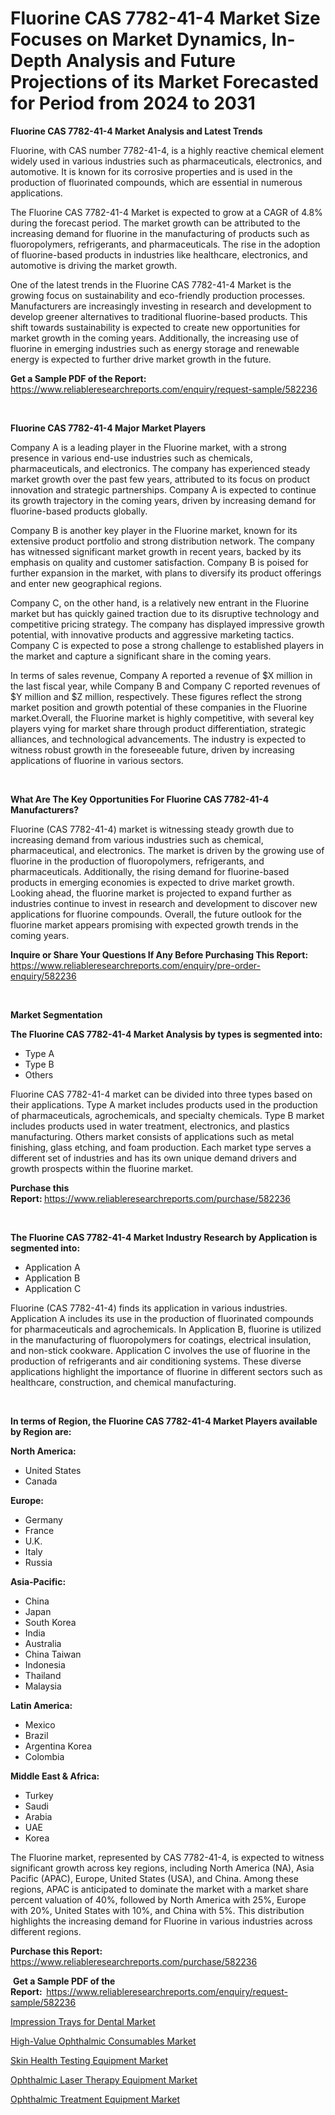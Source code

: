 <p><h1>Fluorine CAS 7782-41-4 Market Size Focuses on Market Dynamics, In-Depth Analysis and Future Projections of its Market Forecasted for Period from 2024 to 2031</h1></p><p><strong>Fluorine CAS 7782-41-4 Market Analysis and Latest Trends</strong></p>
<p><p>Fluorine, with CAS number 7782-41-4, is a highly reactive chemical element widely used in various industries such as pharmaceuticals, electronics, and automotive. It is known for its corrosive properties and is used in the production of fluorinated compounds, which are essential in numerous applications.</p><p>The Fluorine CAS 7782-41-4 Market is expected to grow at a CAGR of 4.8% during the forecast period. The market growth can be attributed to the increasing demand for fluorine in the manufacturing of products such as fluoropolymers, refrigerants, and pharmaceuticals. The rise in the adoption of fluorine-based products in industries like healthcare, electronics, and automotive is driving the market growth.</p><p>One of the latest trends in the Fluorine CAS 7782-41-4 Market is the growing focus on sustainability and eco-friendly production processes. Manufacturers are increasingly investing in research and development to develop greener alternatives to traditional fluorine-based products. This shift towards sustainability is expected to create new opportunities for market growth in the coming years. Additionally, the increasing use of fluorine in emerging industries such as energy storage and renewable energy is expected to further drive market growth in the future.</p></p>
<p><strong>Get a Sample PDF of the Report:&nbsp;</strong> <a href="https://www.reliableresearchreports.com/enquiry/request-sample/582236">https://www.reliableresearchreports.com/enquiry/request-sample/582236</a></p>
<p>&nbsp;</p>
<p><strong>Fluorine CAS 7782-41-4 Major Market Players</strong></p>
<p><p>Company A is a leading player in the Fluorine market, with a strong presence in various end-use industries such as chemicals, pharmaceuticals, and electronics. The company has experienced steady market growth over the past few years, attributed to its focus on product innovation and strategic partnerships. Company A is expected to continue its growth trajectory in the coming years, driven by increasing demand for fluorine-based products globally.</p><p>Company B is another key player in the Fluorine market, known for its extensive product portfolio and strong distribution network. The company has witnessed significant market growth in recent years, backed by its emphasis on quality and customer satisfaction. Company B is poised for further expansion in the market, with plans to diversify its product offerings and enter new geographical regions.</p><p>Company C, on the other hand, is a relatively new entrant in the Fluorine market but has quickly gained traction due to its disruptive technology and competitive pricing strategy. The company has displayed impressive growth potential, with innovative products and aggressive marketing tactics. Company C is expected to pose a strong challenge to established players in the market and capture a significant share in the coming years.</p><p>In terms of sales revenue, Company A reported a revenue of $X million in the last fiscal year, while Company B and Company C reported revenues of $Y million and $Z million, respectively. These figures reflect the strong market position and growth potential of these companies in the Fluorine market.Overall, the Fluorine market is highly competitive, with several key players vying for market share through product differentiation, strategic alliances, and technological advancements. The industry is expected to witness robust growth in the foreseeable future, driven by increasing applications of fluorine in various sectors.</p></p>
<p>&nbsp;</p>
<p><strong>What Are The Key Opportunities For Fluorine CAS 7782-41-4 Manufacturers?</strong></p>
<p><p>Fluorine (CAS 7782-41-4) market is witnessing steady growth due to increasing demand from various industries such as chemical, pharmaceutical, and electronics. The market is driven by the growing use of fluorine in the production of fluoropolymers, refrigerants, and pharmaceuticals. Additionally, the rising demand for fluorine-based products in emerging economies is expected to drive market growth. Looking ahead, the fluorine market is projected to expand further as industries continue to invest in research and development to discover new applications for fluorine compounds. Overall, the future outlook for the fluorine market appears promising with expected growth trends in the coming years.</p></p>
<p><strong>Inquire or Share Your Questions If Any Before Purchasing This Report:</strong> <a href="https://www.reliableresearchreports.com/enquiry/pre-order-enquiry/582236">https://www.reliableresearchreports.com/enquiry/pre-order-enquiry/582236</a></p>
<p>&nbsp;</p>
<p><strong>Market Segmentation</strong></p>
<p><strong>The Fluorine CAS 7782-41-4 Market Analysis by types is segmented into:</strong></p>
<p><ul><li>Type A</li><li>Type B</li><li>Others</li></ul></p>
<p><p>Fluorine CAS 7782-41-4 market can be divided into three types based on their applications. Type A market includes products used in the production of pharmaceuticals, agrochemicals, and specialty chemicals. Type B market includes products used in water treatment, electronics, and plastics manufacturing. Others market consists of applications such as metal finishing, glass etching, and foam production. Each market type serves a different set of industries and has its own unique demand drivers and growth prospects within the fluorine market.</p></p>
<p><strong>Purchase this Report:&nbsp;</strong><a href="https://www.reliableresearchreports.com/purchase/582236">https://www.reliableresearchreports.com/purchase/582236</a></p>
<p>&nbsp;</p>
<p><strong>The Fluorine CAS 7782-41-4 Market Industry Research by Application is segmented into:</strong></p>
<p><ul><li>Application A</li><li>Application B</li><li>Application C</li></ul></p>
<p><p>Fluorine (CAS 7782-41-4) finds its application in various industries. Application A includes its use in the production of fluorinated compounds for pharmaceuticals and agrochemicals. In Application B, fluorine is utilized in the manufacturing of fluoropolymers for coatings, electrical insulation, and non-stick cookware. Application C involves the use of fluorine in the production of refrigerants and air conditioning systems. These diverse applications highlight the importance of fluorine in different sectors such as healthcare, construction, and chemical manufacturing.</p></p>
<p>&nbsp;</p>
<p><strong>In terms of Region, the Fluorine CAS 7782-41-4 Market Players available by Region are:</strong></p>
<p>
    <p> <strong> North America: </strong>
        <ul>
            <li>United States</li>
            <li>Canada</li>
        </ul>
        </p> 
    <p> <strong> Europe: </strong>
        <ul>
            <li>Germany</li>
            <li>France</li>
            <li>U.K.</li>
            <li>Italy</li>
            <li>Russia</li>
        </ul>
        </p> 
    <p> <strong> Asia-Pacific: </strong>
        <ul>
            <li>China</li>
            <li>Japan</li>
            <li>South Korea</li>
            <li>India</li>
            <li>Australia</li>
            <li>China Taiwan</li>
            <li>Indonesia</li>
            <li>Thailand</li>
            <li>Malaysia</li>
        </ul>
        </p> 
    <p> <strong> Latin America: </strong>
        <ul>
            <li>Mexico</li>
            <li>Brazil</li>
            <li>Argentina Korea</li>
            <li>Colombia</li>
        </ul>
        </p> 
    <p> <strong> Middle East & Africa: </strong>
        <ul>
            <li>Turkey</li>
            <li>Saudi</li>
            <li>Arabia</li>
            <li>UAE</li>
            <li>Korea</li>
        </ul>
    </p>
    </p>
<p><p>The Fluorine market, represented by CAS 7782-41-4, is expected to witness significant growth across key regions, including North America (NA), Asia Pacific (APAC), Europe, United States (USA), and China. Among these regions, APAC is anticipated to dominate the market with a market share percent valuation of 40%, followed by North America with 25%, Europe with 20%, United States with 10%, and China with 5%. This distribution highlights the increasing demand for Fluorine in various industries across different regions.</p></p>
<p><strong>Purchase this Report: </strong><a href="https://www.reliableresearchreports.com/purchase/582236">https://www.reliableresearchreports.com/purchase/582236</a></p>
<p>&nbsp;<strong>Get a Sample PDF of the Report:&nbsp;&nbsp;</strong><a href="https://www.reliableresearchreports.com/enquiry/request-sample/582236">https://www.reliableresearchreports.com/enquiry/request-sample/582236</a></p>
<p><strong></strong></p>
<p><p><a href="https://medium.com/@kevenjewess/impression-trays-for-dental-market-furnishes-information-on-market-share-market-trends-and-market-5bf6de990777">Impression Trays for Dental Market</a></p><p><a href="https://medium.com/@kevenjewess/high-value-ophthalmic-consumables-market-furnishes-information-on-market-share-market-trends-and-802b9333c7c5">High-Value Ophthalmic Consumables Market</a></p><p><a href="https://medium.com/@kevenjewess/skin-health-testing-equipment-market-outlook-industry-overview-and-forecast-2024-to-2031-4b6f0bb2b328">Skin Health Testing Equipment Market</a></p><p><a href="https://medium.com/@kevenjewess/ophthalmic-laser-therapy-equipment-market-insights-into-market-cagr-market-trends-and-growth-ecd94f33bbb2">Ophthalmic Laser Therapy Equipment Market</a></p><p><a href="https://medium.com/@kevenjewess/ophthalmic-treatment-equipment-market-insights-into-market-cagr-market-trends-and-growth-529d234a714f">Ophthalmic Treatment Equipment Market</a></p></p>
